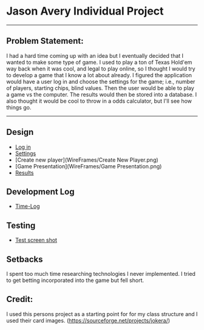 # Jason Avery Individual Project
---
## Problem Statement:
I had a hard time coming up with an idea but I eventually decided that I wanted to make some type of game. I used to play a ton of Texas Hold'em way back when it was cool, and legal to play online, so I thought I would try to develop a game that I know a lot about already.
I figured the application would have a user log in and choose the settings for the game; i.e., number of players, starting chips, blind values. Then the user would be able to play a game vs the computer. The results would then be stored into a database. I also thought it would be cool to throw in a odds calculator, but I'll see how things go.

---
## Design
* [Log in](WireFrames/Login.png)
* [Settings](WireFrames/Settings.png)
* [Create new player](WireFrames/Create New Player.png)
* [Game Presentation](WireFrames/Game Presentation.png)
* [Results](WireFrames/Results.png)

## Development Log
* [Time-Log](TimeLog.md)

## Testing
* [Test screen shot](TimeLog.md)

## Setbacks
I spent too much time researching technologies I never implemented.
I tried to get betting incorporated into the game but fell short.

## Credit:
I used this persons project as a starting point for for my class structure and I used their card images.
(https://sourceforge.net/projects/jokera/)

